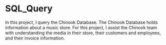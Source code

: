 # SQL_Query

In this project, I query the Chinook Database.
The Chinook Database holds information about a music store.
For this project, I assist the Chinook team with understanding the media in their store, their customers and employees, and their invoice information.
